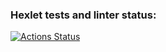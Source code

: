### Hexlet tests and linter status:
[![Actions Status](https://github.com/MKashtanov/python-project-83/actions/workflows/hexlet-check.yml/badge.svg)](https://github.com/MKashtanov/python-project-83/actions)